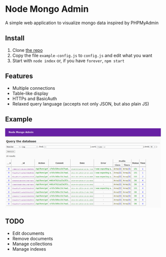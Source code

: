 # Node Mongo Admin

A simple web application to visualize mongo data inspired by PHPMyAdmin

## Install
1. Clone [the repo](https://github.com/clubedaentrega/node-mongo-admin)
2. Copy the file `example-config.js` to `config.js` and edit what you want
3. Start with `node index` or, if you have `forever`, `npm start`

## Features
* Multiple connections
* Table-like display
* HTTPs and BasicAuth
* Relaxed query language (accepts not only JSON, but also plain JS)

## Example
![screen shot](https://raw.githubusercontent.com/clubedaentrega/node-mongo-admin/master/ss.png)

## TODO
* Edit documents
* Remove documents
* Manage collections
* Manage indexes
